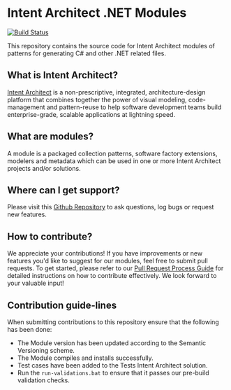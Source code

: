 # Intent Architect .NET Modules

[![Build Status](https://dev.azure.com/intentarchitect/Intent%20Architect/_apis/build/status/IntentSoftware.Intent.Modules.NET?branchName=master)](https://dev.azure.com/intentarchitect/Intent%20Architect/_build/latest?definitionId=4&branchName=master)

This repository contains the source code for Intent Architect modules of patterns for generating C# and other .NET related files.

## What is Intent Architect?

[Intent Architect](http://intentarchitect.com/) is a non-prescriptive, integrated, architecture-design platform that combines together the power of
visual modeling, code-management and pattern-reuse to help software development teams build enterprise-grade, scalable applications at lightning speed.

## What are modules?

A module is a packaged collection patterns, software factory extensions, modelers and metadata which can be used in one or more Intent Architect projects and/or solutions.

## Where can I get support?

Please visit this [Github Repository](https://github.com/IntentSoftware/Support/issues) to ask questions, log bugs or request new features.

## How to contribute?

We appreciate your contributions! If you have improvements or new features you'd like to suggest for our modules, feel free to submit pull requests. To get started, please refer to our [Pull Request Process Guide](docs/external-prs.md) for detailed instructions on how to contribute effectively. We look forward to your valuable input!

## Contribution guide-lines

When submitting contributions to this repository ensure that the following has been done:

- The Module version has been updated according to the Semantic Versioning scheme.
- The Module compiles and installs successfully.
- Test cases have been added to the Tests Intent Architect solution.
- Run the `run-validations.bat` to ensure that it passes our pre-build validation checks.
